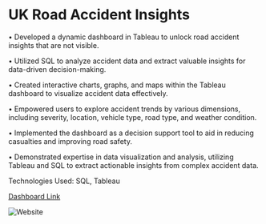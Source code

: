 # UK Road Accident Insights

• Developed a dynamic dashboard in Tableau to unlock road accident insights that are not visible.

• Utilized SQL to analyze accident data and extract valuable insights for data-driven decision-making.

• Created interactive charts, graphs, and maps within the Tableau dashboard to visualize accident data effectively.

• Empowered users to explore accident trends by various dimensions, including severity, location, vehicle type, road type, and weather condition.

• Implemented the dashboard as a decision support tool to aid in reducing casualties and improving road safety.

• Demonstrated expertise in data visualization and analysis, utilizing Tableau and SQL to extract actionable insights from complex accident data.

Technologies Used: SQL, Tableau

[Dashboard Link](https://public.tableau.com/app/profile/kamlish.goswami/viz/UKAccidentDashboard_16857232228310/Dashboard1?publish=yes)

![Website](Screenshot%202023-06-03%20at%205.40.09%20AM.png)
